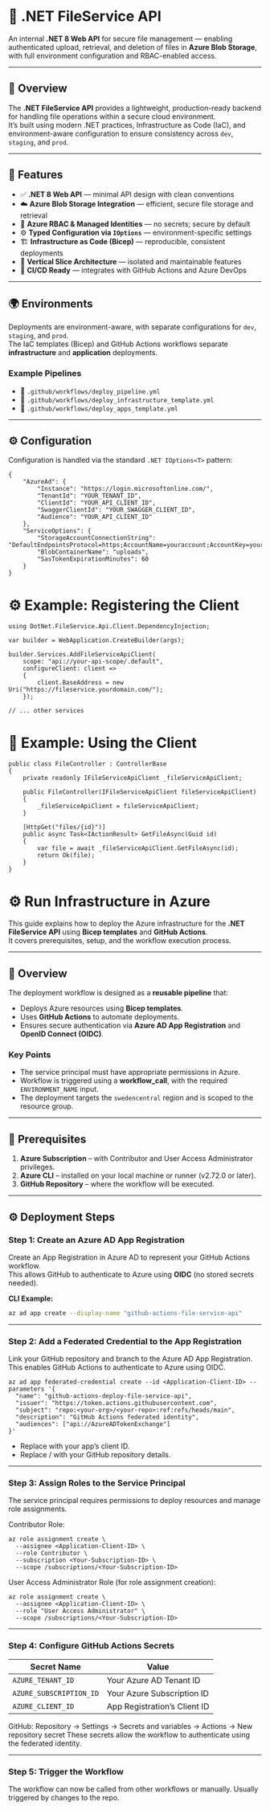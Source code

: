 # 📁 .NET FileService API

An internal **.NET 8 Web API** for secure file management — enabling authenticated upload, retrieval, and deletion of files in **Azure Blob Storage**, with full environment configuration and RBAC-enabled access.

---

## 🚀 Overview

The **.NET FileService API** provides a lightweight, production-ready backend for handling file operations within a secure cloud environment.  
It’s built using modern .NET practices, Infrastructure as Code (IaC), and environment-aware configuration to ensure consistency across `dev`, `staging`, and `prod`.

---

## 🧰 Features

-   ✅ **.NET 8 Web API** — minimal API design with clean conventions
-   ☁️ **Azure Blob Storage Integration** — efficient, secure file storage and retrieval
-   🔐 **Azure RBAC & Managed Identities** — no secrets; secure by default
-   ⚙️ **Typed Configuration via `IOptions`** — environment-specific settings
-   🏗️ **Infrastructure as Code (Bicep)** — reproducible, consistent deployments
-   🧱 **Vertical Slice Architecture** — isolated and maintainable features
-   🔄 **CI/CD Ready** — integrates with GitHub Actions and Azure DevOps

---

## 🌍 Environments

Deployments are environment-aware, with separate configurations for `dev`, `staging`, and `prod`.  
The IaC templates (Bicep) and GitHub Actions workflows separate **infrastructure** and **application** deployments.

### Example Pipelines

-   📁 `.github/workflows/deploy_pipeline.yml`
-   📁 `.github/workflows/deploy_infrastructure_template.yml`
-   📁 `.github/workflows/deploy_apps_template.yml`

---

## ⚙️ Configuration

Configuration is handled via the standard `.NET IOptions<T>` pattern:

```jsonc
{
    "AzureAd": {
        "Instance": "https://login.microsoftonline.com/",
        "TenantId": "YOUR_TENANT_ID",
        "ClientId": "YOUR_API_CLIENT_ID",
        "SwaggerClientId": "YOUR_SWAGGER_CLIENT_ID",
        "Audience": "YOUR_API_CLIENT_ID"
    },
    "ServiceOptions": {
        "StorageAccountConnectionString": "DefaultEndpointsProtocol=https;AccountName=youraccount;AccountKey=yourkey;EndpointSuffix=core.windows.net",
        "BlobContainerName": "uploads",
        "SasTokenExpirationMinutes": 60
    }
}
```

# ⚙️ Example: Registering the Client

```
using DotNet.FileService.Api.Client.DependencyInjection;

var builder = WebApplication.CreateBuilder(args);

builder.Services.AddFileServiceApiClient(
    scope: "api://your-api-scope/.default",
    configureClient: client =>
    {
        client.BaseAddress = new Uri("https://fileservice.yourdomain.com/");
    });

// ... other services

```

# 💉 Example: Using the Client

```
public class FileController : ControllerBase
{
    private readonly IFileServiceApiClient _fileServiceApiClient;

    public FileController(IFileServiceApiClient fileServiceApiClient)
    {
        _fileServiceApiClient = fileServiceApiClient;
    }

    [HttpGet("files/{id}")]
    public async Task<IActionResult> GetFileAsync(Guid id)
    {
        var file = await _fileServiceApiClient.GetFileAsync(id);
        return Ok(file);
    }
}

```

# ⚙️ Run Infrastructure in Azure

This guide explains how to deploy the Azure infrastructure for the **.NET FileService API** using **Bicep templates** and **GitHub Actions**.  
It covers prerequisites, setup, and the workflow execution process.

---

## 🔹 Overview

The deployment workflow is designed as a **reusable pipeline** that:

-   Deploys Azure resources using **Bicep templates**.
-   Uses **GitHub Actions** to automate deployments.
-   Ensures secure authentication via **Azure AD App Registration** and **OpenID Connect (OIDC)**.

### Key Points

-   The service principal must have appropriate permissions in Azure.
-   Workflow is triggered using a **workflow_call**, with the required `ENVIRONMENT_NAME` input.
-   The deployment targets the `swedencentral` region and is scoped to the resource group.

---

## 📝 Prerequisites

1. **Azure Subscription** – with Contributor and User Access Administrator privileges.
2. **Azure CLI** – installed on your local machine or runner (v2.72.0 or later).
3. **GitHub Repository** – where the workflow will be executed.

---

## ⚙️ Deployment Steps

### Step 1: Create an Azure AD App Registration

Create an App Registration in Azure AD to represent your GitHub Actions workflow.  
This allows GitHub to authenticate to Azure using **OIDC** (no stored secrets needed).

**CLI Example:**

```bash
az ad app create --display-name "github-actions-file-service-api"
```

---

### Step 2: Add a Federated Credential to the App Registration

Link your GitHub repository and branch to the Azure AD App Registration.
This enables GitHub Actions to authenticate to Azure using OIDC.

```
az ad app federated-credential create --id <Application-Client-ID> --parameters '{
  "name": "github-actions-deploy-file-service-api",
  "issuer": "https://token.actions.githubusercontent.com",
  "subject": "repo:<your-org>/<your-repo>:ref:refs/heads/main",
  "description": "GitHub Actions federated identity",
  "audiences": ["api://AzureADTokenExchange"]
}'
```

-   Replace <Application-Client-ID> with your app’s client ID.
-   Replace <your-org>/<your-repo> with your GitHub repository details.

---

### Step 3: Assign Roles to the Service Principal

The service principal requires permissions to deploy resources and manage role assignments.

Contributor Role:

```
az role assignment create \
  --assignee <Application-Client-ID> \
  --role Contributor \
  --subscription <Your-Subscription-ID> \
  --scope /subscriptions/<Your-Subscription-ID>

```

User Access Administrator Role (for role assignment creation):

```
az role assignment create \
  --assignee <Application-Client-ID> \
  --role "User Access Administrator" \
  --scope /subscriptions/<Your-Subscription-ID>
```

---

### Step 4: Configure GitHub Actions Secrets

| Secret Name             | Value                        |
| ----------------------- | ---------------------------- |
| `AZURE_TENANT_ID`       | Your Azure AD Tenant ID      |
| `AZURE_SUBSCRIPTION_ID` | Your Azure Subscription ID   |
| `AZURE_CLIENT_ID`       | App Registration’s Client ID |

GitHub: Repository → Settings → Secrets and variables → Actions → New repository secret
These secrets allow the workflow to authenticate using the federated identity.

---

### Step 5: Trigger the Workflow

The workflow can now be called from other workflows or manually.
Usually triggered by changes to the repo.
